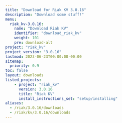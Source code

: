```yaml
---
title: "Download for Riak KV 3.0.16"
description: "Download some stuff!"
menu:
  riak_kv-3.0.16:
    name: "Download Riak KV"
    identifier: "download_riak_kv"
    weight: 101
    pre: download-alt
project: "riak_kv"
project_version: "3.0.16"
lastmod: 2023-06-23T00:00:00-00:00
sitemap:
  priority: 0.9
toc: false
layout: downloads
listed_projects:
    - project: "riak_kv"
      version: 3.0.16
      title: "Riak KV"
      install_instructions_set: "setup/installing"
aliases:
  - /riak/3.0.16/downloads
  - /riak/kv/3.0.16/downloads
---
```


